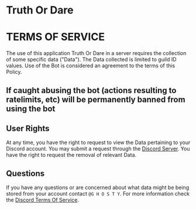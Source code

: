 # Truth Or Dare
# TERMS OF SERVICE

The use of this application Truth Or Dare in a server requires the collection of some specific data ("Data"). The Data collected is limited to guild ID values. Use of the Bot is considered an agreement to the terms of this Policy. 

## If caught abusing the bot (actions resulting to ratelimits, etc) will be permanently banned from using the bot

## User Rights

At any time, you have the right to request to view the Data pertaining to your Discord account. You may submit a request through the [Discord Server](https://discord.gg/sb2TMUsJQH). You have the right to request the removal of relevant Data.


## Questions

If you have any questions or are concerned about what data might be being stored from your account contact `@G H O S T Y`. For more information check the [Discord Terms Of Service](https://discord.com/terms).
